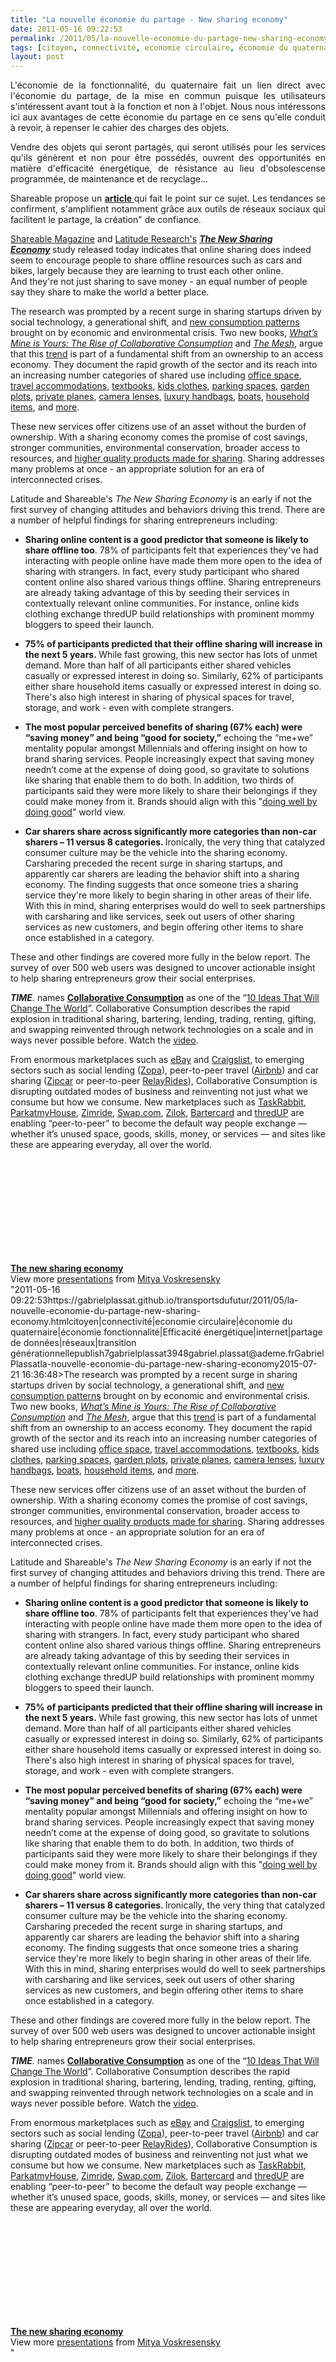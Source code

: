 ```yaml
---
title: "La nouvelle économie du partage - New sharing economy"
date: 2011-05-16 09:22:53
permalink: /2011/05/la-nouvelle-economie-du-partage-new-sharing-economy.html
tags: [citoyen, connectivité, economie circulaire, économie du quaternaire, économie fonctionnalité, Efficacité énergétique, internet, partage de données, réseaux, transition générationnelle]
layout: post
---
```


<p style="text-align: justify;">L'économie de la fonctionnalité, du quaternaire fait un lien direct avec l'économie du partage, de la mise en commun puisque les utilisateurs s'intéressent avant tout à la fonction et non à l'objet. Nous nous intéressons ici aux avantages de cette économie du partage en ce sens qu'elle conduit à revoir, à repenser le cahier des charges des objets.</p> <p style="text-align: justify;">Vendre des objets qui seront partagés, qui seront utilisés pour les services qu'ils génèrent et non pour être possédés, ouvrent des opportunités en matière d'efficacité énergétique, de résistance au lieu d'obsolescense programmée, de maintenance et de recyclage...</p> <p style="text-align: justify;">Shareable propose un <strong><a href="http://www.shareable.net/blog/Is-Social-Media-Catalyzing-Offline-Sharing-Economy" target="_blank">article </a></strong>qui fait le point sur ce sujet. Les tendances se confirment, s'amplifient notamment grâce aux outils de réseaux sociaux qui facilitent le partage, la création" de confiance. </p>  <!--more-->   <p style=""text-align: justify padding-left: 30px><a href=""http://shareable.net/"" target=""_blank"">Shareable Magazine</a> and <a href=""http://www.life-connected.com/"">Latitude Research's</a> <strong><em><a href="https://gabrielplassat.github.io/transportsdufutur/wp-content/uploads/sites/6/2011/05/Sharing.pdf"" target=""_blank"">The New Sharing Economy</a> </em></strong>study<em> </em>released today indicates that online sharing does indeed seem to encourage people to share offline resources such as cars and bikes, largely because they are learning to trust each other online. And they're not just sharing to save money - an equal number of people say they share to make the world a better place.</p> <p style=""text-align: justify padding-left: 30px>The research was prompted by a recent surge in sharing startups driven by social technology, a generational shift, and <a href=""http://www.ogilvy.com/News/Press-Releases/March-2010-Eyes-Wide-Open.aspx"">new consumption patterns</a> brought on by economic and environmental crisis. Two new books, <a href=""http://www.collaborativeconsumption.com/""><em>What’s Mine is Yours: The Rise of Collaborative Consumption</em></a> and <a href=""http://meshing.it/""><em>The Mesh</em></a>, argue that this <a href=""http://shareable.net/blog/10-ways-our-world-is-becoming-more-shareable"">trend</a> is part of a fundamental shift from an ownership to an access economy. They document the rapid growth of the sector and its reach into an increasing number categories of shared use including <a href=""http://shareable.net/blog/work-and-the-open-source-city"">office space</a>, <a href=""http://shareable.net/blog/future-travel"">travel accommodations</a>, <a href=""http://www.chegg.com/"">textbooks</a>, <a href=""http://shareable.net/blog/post-urban-outfitters"">kids clothes</a>, <a href=""http://www.parkatmyhouse.com/"">parking spaces</a>, <a href=""http://hyperlocavore.ning.com/"">garden plots</a>, <a href=""http://shareable.net/blog/join-sharezens-beta"">private planes</a>, <a href=""http://www.borrowlenses.com/"">camera lenses</a>, <a href=""https://www.bagborroworsteal.com/"">luxury handbags</a>, <a href=""http://sharezen.com/"">boats</a>, <a href=""http://shareable.net/blog/neighborgoods-comes-to-your-neighborhood"">household items</a>, and <a href=""http://emergentbydesign.com/"">more</a>.</p> <p style=""text-align: justify padding-left: 30px>These new services offer citizens use of an asset without the burden of ownership. With a sharing economy comes the promise of cost savings, stronger communities, environmental conservation, broader access to resources, and <a href=""http://www.core77.com/blog/columns/access_not_ownership_is_the_route_to_better_products_17105.asp"">higher quality products made for sharing</a>. Sharing addresses many problems at once - an appropriate solution for an era of interconnected crises. </p> <p style=""text-align: justify padding-left: 30px>Latitude and Shareable's <em>The New Sharing Economy</em> is an early if not the first survey of changing attitudes and behaviors driving this trend. There are a number of helpful findings for sharing entrepreneurs including:</p> <ul style=""text-align: justify padding-left: 30px> <li><strong>Sharing online content is a good predictor that someone is likely to share offline too</strong>. 78% of participants felt that experiences they've had interacting with people online have made them more open to the idea of sharing with strangers. In fact, every study participant who shared content online also shared various things offline. Sharing entrepreneurs are already taking advantage of this by seeding their services in contextually relevant online communities. For instance, online kids clothing exchange <a>thredUP</a> build relationships with prominent mommy bloggers to speed their launch.</li> </ul> <ul style=""text-align: justify padding-left: 30px> <li><strong>75% of participants predicted that their offline sharing will increase in the next 5 years. </strong>While fast growing, this new sector has lots of unmet demand. More than half of all participants either shared vehicles casually or expressed interest in doing so. Similarly, 62% of participants either share household items casually or expressed interest in doing so. There's also high interest in sharing of physical spaces for travel, storage, and work - even with complete strangers.</li> </ul> <ul style=""text-align: justify padding-left: 30px> <li><strong>The most popular perceived benefits of sharing (67% each) were “saving money” and being “good for society,”</strong> echoing the “me+we” mentality popular amongst Millennials and offering insight on how to brand sharing services. People increasingly expect that saving money needn’t come at the expense of doing good, so gravitate to solutions like sharing that enable them to do both. In addition, two thirds of participants said they were more likely to share their belongings if they could make money from it. Brands should align with this "<a href=""http://www.time.com/time/magazine/article/0,9171,1921591,00.html"">doing well by doing good</a>" world view.</li> </ul> <ul style=""text-align: justify padding-left: 30px> <li><strong><strong>Car sharers share across significantly more categories than non-car sharers</strong> – 11 versus 8 categories. </strong>Ironically, the very thing that catalyzed consumer culture may be the vehicle into the sharing economy. Carsharing preceded the recent surge in sharing startups, and apparently car sharers are leading the behavior shift into a sharing economy. The finding suggests that once someone tries a sharing service they're more likely to begin sharing in other areas of their life. With this in mind, sharing enterprises would do well to seek partnerships with carsharing and like services, seek out users of other sharing services as new customers, and begin offering other items to share once established in a category.</li> </ul> <p style=""text-align: justify padding-left: 30px>These and other findings are covered more fully in the below report. The survey of over 500 web users was designed to uncover actionable insight to help sharing entrepreneurs grow their social enterprises. </p> <p style=""text-align: justify padding-left: 30px><em><strong>TIME</strong>.</em> names <strong><a href=""http://www.collaborativeconsumption.com/the-movement/"" target=""_blank"">Collaborative Consumption</a></strong> as one of the “<a href=""http://www.collaborativeconsumption.com/buzz-and-press/Today%20s%20Smart%20Choice%3A%20Don%20t%20Own.%20Share%20-%2010%20Ideas%20That%20Will%20Change%20the%20World%20-%20TIME.pdf"">10 Ideas That Will Change The World</a>”. Collaborative Consumption describes the rapid explosion in traditional sharing, bartering, lending, trading, renting, gifting, and swapping reinvented through network technologies on a scale and in ways never possible before. Watch the <a href=""http://www.collaborativeconsumption.com/spreadables/"">video</a>.</p> <p style=""text-align: justify padding-left: 30px>From enormous marketplaces such as <a href=""http://www.ebay.com/"">eBay</a> and <a href=""http://www.craigslist.com/"">Craigslist</a>, to emerging sectors such as social lending (<a href=""http://uk.zopa.com/"">Zopa</a>), peer-to-peer travel (<a href=""http://www.airbnb.com/"">Airbnb</a>) and car sharing (<a href=""http://www.zipcar.com/"">Zipcar</a> or peer-to-peer <a href=""http://www.relayrides.com/"">RelayRides</a>), Collaborative Consumption is disrupting outdated modes of business and reinventing not just what we consume but how we consume. New marketplaces such as <a href=""http://www.taskrabbit.com/"">TaskRabbit</a>, <a href=""http://www.parkatmyhouse.com/"">ParkatmyHouse</a>, <a href=""http://www.zimride.com/"">Zimride</a>, <a href=""http://www.swap.com/"">Swap.com</a>, <a href=""http://fr.zilok.com/"">Zilok</a>, <a href=""http://www.bartercard.com/"">Bartercard</a> and <a href=""http://www.thredup.com/"">thredUP</a> are enabling “peer-to-peer” to become the default way people exchange — whether it’s unused space, goods, skills, money, or services — and sites like these are appearing everyday, all over the world.</p> <p style=""text-align: justify padding-left: 30px> </p> <div id=""__ss_5550887"" style=""width: 425px><strong style=""display: block margin: 12px 0 4px><a href=""http://www.slideshare.net/duckofdoom/the-new-sharing-economy"" title=""The new sharing economy"">The new sharing economy</a></strong> <iframe frameborder=""0"" height=""355"" marginheight=""0"" marginwidth=""0"" scrolling=""no"" src=""http://www.slideshare.net/slideshow/embed_code/5550887"" width=""425""></iframe> <div style=""padding: 5px 0 12px>View more <a href=""http://www.slideshare.net/"">presentations</a> from <a href=""http://www.slideshare.net/duckofdoom"">Mitya Voskresensky</a></div> </div>"2011-05-16 09:22:53https://gabrielplassat.github.io/transportsdufutur/2011/05/la-nouvelle-economie-du-partage-new-sharing-economy.htmlcitoyen|connectivité|economie circulaire|économie du quaternaire|économie fonctionnalité|Efficacité énergétique|internet|partage de données|réseaux|transition générationnellepublish7gabrielplassat3948gabriel.plassat@ademe.frGabrielPlassatla-nouvelle-economie-du-partage-new-sharing-economy2015-07-21 16:36:48>The research was prompted by a recent surge in sharing startups driven by social technology, a generational shift, and <a href=""http://www.ogilvy.com/News/Press-Releases/March-2010-Eyes-Wide-Open.aspx"">new consumption patterns</a> brought on by economic and environmental crisis. Two new books, <a href=""http://www.collaborativeconsumption.com/""><em>What’s Mine is Yours: The Rise of Collaborative Consumption</em></a> and <a href=""http://meshing.it/""><em>The Mesh</em></a>, argue that this <a href=""http://shareable.net/blog/10-ways-our-world-is-becoming-more-shareable"">trend</a> is part of a fundamental shift from an ownership to an access economy. They document the rapid growth of the sector and its reach into an increasing number categories of shared use including <a href=""http://shareable.net/blog/work-and-the-open-source-city"">office space</a>, <a href=""http://shareable.net/blog/future-travel"">travel accommodations</a>, <a href=""http://www.chegg.com/"">textbooks</a>, <a href=""http://shareable.net/blog/post-urban-outfitters"">kids clothes</a>, <a href=""http://www.parkatmyhouse.com/"">parking spaces</a>, <a href=""http://hyperlocavore.ning.com/"">garden plots</a>, <a href=""http://shareable.net/blog/join-sharezens-beta"">private planes</a>, <a href=""http://www.borrowlenses.com/"">camera lenses</a>, <a href=""https://www.bagborroworsteal.com/"">luxury handbags</a>, <a href=""http://sharezen.com/"">boats</a>, <a href=""http://shareable.net/blog/neighborgoods-comes-to-your-neighborhood"">household items</a>, and <a href=""http://emergentbydesign.com/"">more</a>.</p> <p style=""text-align: justify>These new services offer citizens use of an asset without the burden of ownership. With a sharing economy comes the promise of cost savings, stronger communities, environmental conservation, broader access to resources, and <a href=""http://www.core77.com/blog/columns/access_not_ownership_is_the_route_to_better_products_17105.asp"">higher quality products made for sharing</a>. Sharing addresses many problems at once - an appropriate solution for an era of interconnected crises. </p> <p style=""text-align: justify>Latitude and Shareable's <em>The New Sharing Economy</em> is an early if not the first survey of changing attitudes and behaviors driving this trend. There are a number of helpful findings for sharing entrepreneurs including:</p> <ul style=""text-align: justify> <li><strong>Sharing online content is a good predictor that someone is likely to share offline too</strong>. 78% of participants felt that experiences they've had interacting with people online have made them more open to the idea of sharing with strangers. In fact, every study participant who shared content online also shared various things offline. Sharing entrepreneurs are already taking advantage of this by seeding their services in contextually relevant online communities. For instance, online kids clothing exchange <a>thredUP</a> build relationships with prominent mommy bloggers to speed their launch.</li> </ul> <ul style=""text-align: justify> <li><strong>75% of participants predicted that their offline sharing will increase in the next 5 years. </strong>While fast growing, this new sector has lots of unmet demand. More than half of all participants either shared vehicles casually or expressed interest in doing so. Similarly, 62% of participants either share household items casually or expressed interest in doing so. There's also high interest in sharing of physical spaces for travel, storage, and work - even with complete strangers.</li> </ul> <ul style=""text-align: justify> <li><strong>The most popular perceived benefits of sharing (67% each) were “saving money” and being “good for society,”</strong> echoing the “me+we” mentality popular amongst Millennials and offering insight on how to brand sharing services. People increasingly expect that saving money needn’t come at the expense of doing good, so gravitate to solutions like sharing that enable them to do both. In addition, two thirds of participants said they were more likely to share their belongings if they could make money from it. Brands should align with this "<a href=""http://www.time.com/time/magazine/article/0,9171,1921591,00.html"">doing well by doing good</a>" world view.</li> </ul> <ul style=""text-align: justify> <li><strong><strong>Car sharers share across significantly more categories than non-car sharers</strong> – 11 versus 8 categories. </strong>Ironically, the very thing that catalyzed consumer culture may be the vehicle into the sharing economy. Carsharing preceded the recent surge in sharing startups, and apparently car sharers are leading the behavior shift into a sharing economy. The finding suggests that once someone tries a sharing service they're more likely to begin sharing in other areas of their life. With this in mind, sharing enterprises would do well to seek partnerships with carsharing and like services, seek out users of other sharing services as new customers, and begin offering other items to share once established in a category.</li> </ul> <p style=""text-align: justify>These and other findings are covered more fully in the below report. The survey of over 500 web users was designed to uncover actionable insight to help sharing entrepreneurs grow their social enterprises. </p> <p style=""text-align: justify><em><strong>TIME</strong>.</em> names <strong><a href=""http://www.collaborativeconsumption.com/the-movement/"" target=""_blank"">Collaborative Consumption</a></strong> as one of the “<a href=""http://www.collaborativeconsumption.com/buzz-and-press/Today%20s%20Smart%20Choice%3A%20Don%20t%20Own.%20Share%20-%2010%20Ideas%20That%20Will%20Change%20the%20World%20-%20TIME.pdf"">10 Ideas That Will Change The World</a>”. Collaborative Consumption describes the rapid explosion in traditional sharing, bartering, lending, trading, renting, gifting, and swapping reinvented through network technologies on a scale and in ways never possible before. Watch the <a href=""http://www.collaborativeconsumption.com/spreadables/"">video</a>.</p> <p style=""text-align: justify>From enormous marketplaces such as <a href=""http://www.ebay.com/"">eBay</a> and <a href=""http://www.craigslist.com/"">Craigslist</a>, to emerging sectors such as social lending (<a href=""http://uk.zopa.com/"">Zopa</a>), peer-to-peer travel (<a href=""http://www.airbnb.com/"">Airbnb</a>) and car sharing (<a href=""http://www.zipcar.com/"">Zipcar</a> or peer-to-peer <a href=""http://www.relayrides.com/"">RelayRides</a>), Collaborative Consumption is disrupting outdated modes of business and reinventing not just what we consume but how we consume. New marketplaces such as <a href=""http://www.taskrabbit.com/"">TaskRabbit</a>, <a href=""http://www.parkatmyhouse.com/"">ParkatmyHouse</a>, <a href=""http://www.zimride.com/"">Zimride</a>, <a href=""http://www.swap.com/"">Swap.com</a>, <a href=""http://fr.zilok.com/"">Zilok</a>, <a href=""http://www.bartercard.com/"">Bartercard</a> and <a href=""http://www.thredup.com/"">thredUP</a> are enabling “peer-to-peer” to become the default way people exchange — whether it’s unused space, goods, skills, money, or services — and sites like these are appearing everyday, all over the world.</p> <p style=""text-align: justify> </p> <div id=""__ss_5550887"" style=""width: 425px><strong style=""display: block><a href=""http://www.slideshare.net/duckofdoom/the-new-sharing-economy"" title=""The new sharing economy"">The new sharing economy</a></strong> <iframe frameborder=""0"" height=""355"" marginheight=""0"" marginwidth=""0"" scrolling=""no"" src=""http://www.slideshare.net/slideshow/embed_code/5550887"" width=""425""></iframe> <div style=""padding: 5px 0 12px>View more <a href=""http://www.slideshare.net/"">presentations</a> from <a href=""http://www.slideshare.net/duckofdoom"">Mitya Voskresensky</a></div> </div>"
